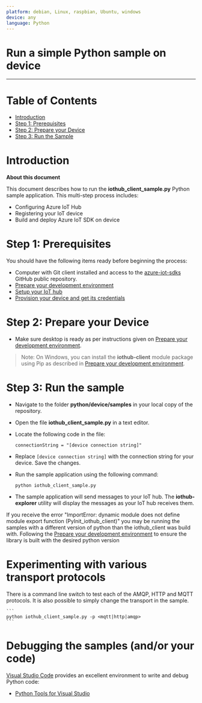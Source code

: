 ```yaml
---
platform: debian, Linux, raspbian, Ubuntu, windows
device: any
language: Python
---
```


Run a simple Python sample on device
===
---

# Table of Contents

-   [Introduction](#Introduction)
-   [Step 1: Prerequisites](#Prerequisites)
-   [Step 2: Prepare your Device](#PrepareDevice)
-   [Step 3: Run the Sample](#Run)

<a name="Introduction"></a>
# Introduction

**About this document**

This document describes how to run the **iothub_client_sample.py** Python sample application. This multi-step process includes:
-   Configuring Azure IoT Hub
-   Registering your IoT device
-   Build and deploy Azure IoT SDK on device

<a name="Prerequisites"></a>
# Step 1: Prerequisites

You should have the following items ready before beginning the process:
-   Computer with Git client installed and access to the
    [azure-iot-sdks](https://github.com/Azure/azure-iot-sdks) GitHub public repository.
-   [Prepare your development environment][lnk-python-devbox-setup]
-   [Setup your IoT hub][lnk-setup-iot-hub]
-   [Provision your device and get its credentials][lnk-manage-iot-hub]

<a name="PrepareDevice"></a>
# Step 2: Prepare your Device

-   Make sure desktop is ready as per instructions given on [Prepare your development environment][lnk-python-devbox-setup].

> Note: On Windows, you can install the **iothub-client** module package using Pip as described in [Prepare your development environment][lnk-python-devbox-setup].

<a name="Run"></a>
# Step 3: Run the sample

- Navigate to the folder **python/device/samples** in your local copy of the repository.

- Open the file **iothub_client_sample.py** in a text editor.

- Locate the following code in the file:

    ```
    connectionString = "[device connection string]"	
    ```

- Replace `[device connection string]` with the connection string for your device. Save the changes.

- Run the sample application using the following command:

    ```
	python iothub_client_sample.py
    ```

- The sample application will send messages to your IoT hub. The **iothub-explorer** utility will display the messages as your IoT hub receives them.

If you receive the error "ImportError: dynamic module does not define module export function (PyInit_iothub_client)" you may be running the samples with a different version of python than the iothub_client was build with. Following the [Prepare your development environment](#python-devbox-setup) to ensure the library is built with the desired python version

# Experimenting with various transport protocols
There is a command line switch to test each of the AMQP, HTTP and MQTT protocols. It is also possible to simply change the transport in the sample.

    ```
	python iothub_client_sample.py -p <mqtt|http|amqp>
    ```

# Debugging the samples (and/or your code)
[Visual Studio Code](https://code.visualstudio.com/) provides an excellent environment to write and debug Python code:
- [Python Tools for Visual Studio](https://www.visualstudio.com/en-us/features/python-vs.aspx)

[lnk-setup-iot-hub]: ../setup_iothub.md
[lnk-manage-iot-hub]: ../manage_iot_hub.md
[lnk-python-devbox-setup]: python-devbox-setup.md
